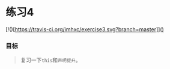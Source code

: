 # 练习4

[!()[https://travis-ci.org/imhxc/exercise3.svg?branch=master]]()

### 目标

> 复习一下`this`和`声明提升`。